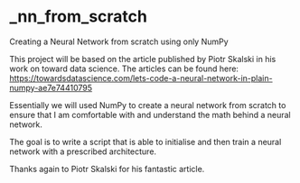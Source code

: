 # _nn_from_scratch
Creating a Neural Network from scratch using only NumPy

This project will be based on the article published by Piotr Skalski
in his work on toward data science. The articles can be found here:
https://towardsdatascience.com/lets-code-a-neural-network-in-plain-numpy-ae7e74410795

Essentially we will used NumPy to create a neural network from scratch to
ensure that I am comfortable with and understand the math behind a neural
network.

The goal is to write a script that is able to initialise and then train a
neural network with a prescribed architecture.

Thanks again to Piotr Skalski for his fantastic article.
